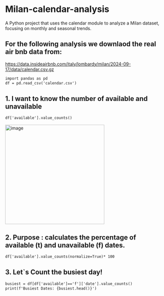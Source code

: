 # Milan-calendar-analysis
A Python project that uses the calendar module to analyze a Milan dataset, focusing on monthly and seasonal trends.
## For the following analysis we downlaod the real air bnb data from: 
https://data.insideairbnb.com/italy/lombardy/milan/2024-09-17/data/calendar.csv.gz
```diff
import pandas as pd
df = pd.read_csv('calendar.csv')
```
## 1. I want to know the number of available and unavailable
```diff
df['available'].value_counts()
```
<img width="318" alt="image" src="https://github.com/user-attachments/assets/1199fc29-58e5-4680-b083-b6f1f8b02365" />

## 2. Purpose : calculates the percentage of available (t) and unavailable (f) dates.
```diff
df['available'].value_counts(normalize=True)* 100
```

## 3. Let`s Count the busiest day!
```diff
busiest = df[df['available']=='f']['date'].value_counts()
print(f'Busiest Dates: {busiest.head()}')
```

